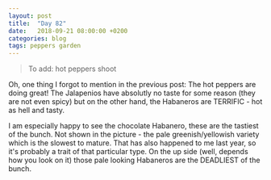 ```yaml
---
layout: post
title:  "Day 82"
date:   2018-09-21 08:00:00 +0200
categories: blog
tags: peppers garden
---
```


> To add: hot peppers shoot

Oh, one thing I forgot to mention in the previous post: The hot peppers are doing great! The Jalapenios have absolutly no taste for some reason (they are not even spicy) but on the other hand, the Habaneros are TERRIFIC - hot as hell and tasty.

I am especially happy to see the chocolate Habanero, these are the tastiest of the bunch. Not shown in the picture - the pale greenish/yellowish variety which is the slowest to mature. That has also happened to me last year, so it's probably a trait of that particular type. On the up side (well, depends how you look on it) those pale looking Habaneros are the DEADLIEST of the bunch.

